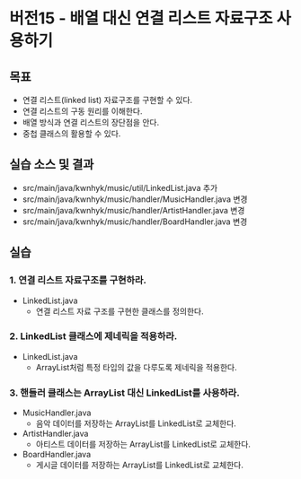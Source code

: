 # 버전15 - 배열 대신 연결 리스트 자료구조 사용하기

##  목표

- 연결 리스트(linked list) 자료구조를 구현할 수 있다.
- 연결 리스트의 구동 원리를 이해한다.
- 배열 방식과 연결 리스트의 장단점을 안다.
- 중첩 클래스의 활용할 수 있다.

## 실습 소스 및 결과

- src/main/java/kwnhyk/music/util/LinkedList.java 추가
- src/main/java/kwnhyk/music/handler/MusicHandler.java 변경
- src/main/java/kwnhyk/music/handler/ArtistHandler.java 변경
- src/main/java/kwnhyk/music/handler/BoardHandler.java 변경

## 실습

### 1. 연결 리스트 자료구조를 구현하라.

- LinkedList.java
    - 연결 리스트 자료 구조를 구현한 클래스를 정의한다.


### 2. LinkedList 클래스에 제네릭을 적용하라.

- LinkedList.java
    - ArrayList처럼 특정 타입의 값을 다루도록 제네릭을 적용한다.


### 3. 핸들러 클래스는 ArrayList 대신 LinkedList를 사용하라.

- MusicHandler.java
    - 음악 데이터를 저장하는 ArrayList를 LinkedList로 교체한다.
- ArtistHandler.java
    - 아티스트 데이터를 저장하는 ArrayList를 LinkedList로 교체한다.
- BoardHandler.java
    - 게시글 데이터를 저장하는 ArrayList를 LinkedList로 교체한다.
